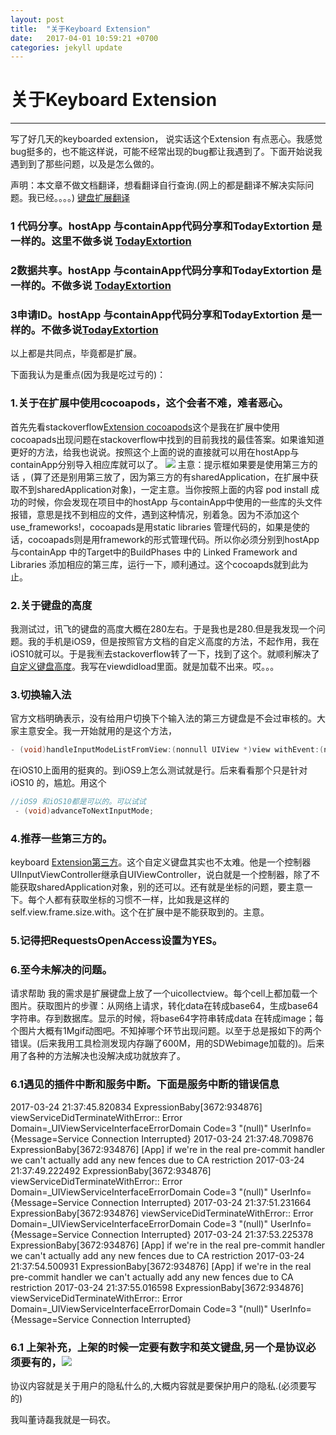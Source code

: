 ```yaml
---
layout: post
title:  "关于Keyboard Extension"
date:   2017-04-01 10:59:21 +0700
categories: jekyll update
---
```

# 关于Keyboard Extension

------

写了好几天的keyboarded extension， 说实话这个Extension 有点恶心。我感觉bug挺多的，也不能这样说，可能不经常出现的bug都让我遇到了。下面开始说我遇到到了那些问题，以及是怎么做的。

声明：本文章不做文档翻译，想看翻译自行查询.(网上的都是翻译不解决实际问题。我已经。。。。) [键盘扩展翻译](http://www.jianshu.com/p/987dfa9f3baf)
### 1 代码分享。hostApp 与containApp代码分享和TodayExtortion 是一样的。这里不做多说 [TodayExtortion](https://dslcoding.github.io/Today-Extension/)

### 2数据共享。hostApp 与containApp代码分享和TodayExtortion 是一样的。不做多说 [TodayExtortion](https://dslcoding.github.io/Today-Extension/)

### 3申请ID。hostApp 与containApp代码分享和TodayExtortion 是一样的。不做多说[TodayExtortion](https://dslcoding.github.io/Today-Extension/)

以上都是共同点，毕竟都是扩展。

下面我认为是重点(因为我是吃过亏的)：

### 1.关于在扩展中使用cocoapods，这个会者不难，难者恶心。
首先先看stackoverflow[Extension cocoapods](http://stackoverflow.com/questions/37280077/error-with-cocoapods-link-with-after-update-to-1-0-0)这个是我在扩展中使用cocoapads出现问题在stackoverflow中找到的目前我找的最佳答案。如果谁知道更好的方法，给我也说说。按照这个上面的说的直接就可以用在hostApp与containApp分别导入相应库就可以了。
![](http://ac-l1vX02tC.clouddn.com/5adbe79572ebbc69b073.png)
主意：提示框如果要是使用第三方的话 ，(算了还是别用第三放了，因为第三方的有sharedApplication，在扩展中获取不到sharedApplication对象)，一定主意。当你按照上面的内容 pod install 成功的时候，你会发现在项目中的hostApp 与containApp中使用的一些库的头文件报错，意思是找不到相应的文件，遇到这种情况，别着急。因为不添加这个use_frameworks!，cocoapads是用static libraries 管理代码的，如果是使的话，cocoapads则是用framework的形式管理代码。所以你必须分别到hostApp 与containApp 中的Target中的BuildPhases 中的 Linked Framework and Libraries 添加相应的第三库，运行一下，顺利通过。这个cocoapds就到此为止。
### 2.关于键盘的高度
我测试过，讯飞的键盘的高度大概在280左右。于是我也是280.但是我发现一个问题。我的手机是iOS9，但是按照官方文档的自定义高度的方法，不起作用，我在iOS10就可以。于是我🈶️去stackoverflow转了一下，找到了这个。就顺利解决了[自定义键盘高度](http://stackoverflow.com/questions/36145450/incorrect-keyboard-extension-height-after-rotation)。我写在viewdidload里面。就是加载不出来。哎。。。
### 3.切换输入法
官方文档明确表示，没有给用户切换下个输入法的第三方键盘是不会过审核的。大家主意安全。我一开始就用的是这个方法，
```Objective-C
- (void)handleInputModeListFromView:(nonnull UIView *)view withEvent:(nonnull UIEvent *)event NS_AVAILABLE_IOS(10_0);
```
 在iOS10上面用的挺爽的。到iOS9上怎么测试就是行。后来看看那个只是针对iOS10 的，尴尬。用这个
 ```Objective-C
 //iOS9 和iOS10都是可以的。可以试试
  - (void)advanceToNextInputMode;
 ```
### 4.推荐一些第三方的。
keyboard [Extension第三方](https://github.com/polishedcode/tasty-imitation-keyboard)。这个自定义键盘其实也不太难。他是一个控制器 UIInputViewController继承自UIViewController，说白就是一个控制器，除了不能获取sharedApplication对象，别的还可以。还有就是坐标的问题，要主意一下。每个人都有获取坐标的习惯不一样，比如我是这样的self.view.frame.size.with。这个在扩展中是不能获取到的。主意。

### 5.记得把RequestsOpenAccess设置为YES。

### 6.至今未解决的问题。
请求帮助 我的需求是扩展键盘上放了一个uicollectview。每个cell上都加载一个图片。获取图片的步骤：从网络上请求，转化data在转成base64，生成base64字符串。存到数据库。显示的时候，将base64字符串转成data 在转成image；每个图片大概有1Mgif动图吧。不知掉哪个环节出现问题。以至于总是报如下的两个错误。(后来我用工具检测发现内存蹦了600M，用的SDWebimage加载的)。后来用了各种的方法解决也没解决成功就放弃了。

### 6.1遇见的插件中断和服务中断。下面是服务中断的错误信息

2017-03-24 21:37:45.820834 ExpressionBaby[3672:934876] viewServiceDidTerminateWithError:: Error Domain=_UIViewServiceInterfaceErrorDomain Code=3 "(null)" UserInfo={Message=Service Connection Interrupted} 2017-03-24 21:37:48.709876 ExpressionBaby[3672:934876] [App] if we're in the real pre-commit handler we can't actually add any new fences due to CA restriction 2017-03-24 21:37:49.222492 ExpressionBaby[3672:934876] viewServiceDidTerminateWithError:: Error Domain=_UIViewServiceInterfaceErrorDomain Code=3 "(null)" UserInfo={Message=Service Connection Interrupted} 2017-03-24 21:37:51.231664 ExpressionBaby[3672:934876] viewServiceDidTerminateWithError:: Error Domain=_UIViewServiceInterfaceErrorDomain Code=3 "(null)" UserInfo={Message=Service Connection Interrupted} 2017-03-24 21:37:53.225378 ExpressionBaby[3672:934876] [App] if we're in the real pre-commit handler we can't actually add any new fences due to CA restriction 2017-03-24 21:37:54.500931 ExpressionBaby[3672:934876] [App] if we're in the real pre-commit handler we can't actually add any new fences due to CA restriction 2017-03-24 21:37:55.016598 ExpressionBaby[3672:934876] viewServiceDidTerminateWithError:: Error Domain=_UIViewServiceInterfaceErrorDomain Code=3 "(null)" UserInfo={Message=Service Connection Interrupted}
### 6.1 上架补充，上架的时候一定要有数字和英文键盘,另一个是协议必须要有的，![](http://ac-l1vX02tC.clouddn.com/7b86d88e2a3da8847506.png)
协议内容就是关于用户的隐私什么的,大概内容就是要保护用户的隐私.(必须要写的)

我叫董诗磊我就是一码农。


